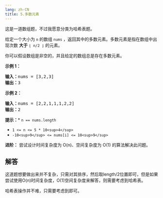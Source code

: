 ```yaml
---
lang: zh-CN
title: 5.多数元素
---
```

这是一道数组题，不过我愿意分类为哈希表题。


给定一个大小为 `n` 的数组 `nums` ，返回其中的多数元素。多数元素是指在数组中出现次数 **大于** `⌊ n/2 ⌋` 的元素。

你可以假设数组是非空的，并且给定的数组总是存在多数元素。

**示例 1：**

<pre><strong>输入：</strong>nums = [3,2,3]
<strong>输出：</strong>3</pre>

**示例 2：**

<pre><strong>输入：</strong>nums = [2,2,1,1,1,2,2]
<strong>输出：</strong>2
</pre>

**提示：*** `n == nums.length`

* `1 <= n <= 5 * 10<sup>4</sup>`
* `-10<sup>9</sup> <= nums[i] <= 10<sup>9</sup>`

 **进阶：** 尝试设计时间复杂度为 O(n)、空间复杂度为 O(1) 的算法解决此问题。


## 解答

这道题想要做出来并不复杂，只需对其排序，然后取length/2位置即可，但是如果尝试使用O(n)时间复杂度，O(1)空间复杂度来解答，则需要考虑到哈希表。

哈希表操作并不难，只需要考虑到即可。
